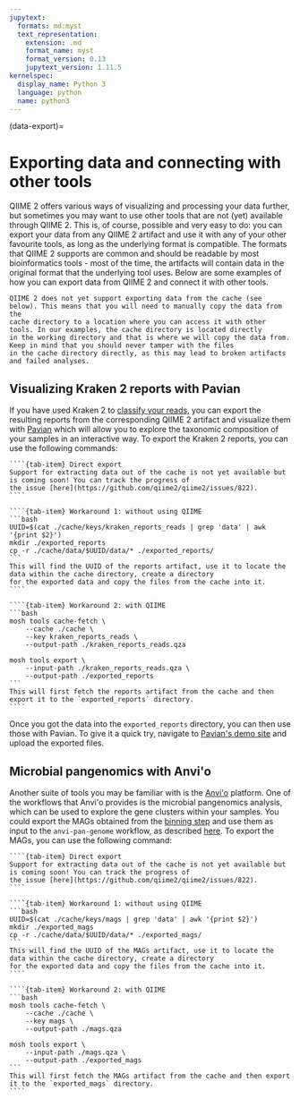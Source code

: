 ```yaml
---
jupytext:
  formats: md:myst
  text_representation:
    extension: .md
    format_name: myst
    format_version: 0.13
    jupytext_version: 1.11.5
kernelspec:
  display_name: Python 3
  language: python
  name: python3
---
```

(data-export)=
# Exporting data and connecting with other tools
QIIME 2 offers various ways of visualizing and processing your data further, but sometimes you may want to use other tools 
that are not (yet) available through QIIME 2. This is, of course, possible and very easy to do: you can export your data 
from any QIIME 2 artifact and use it with any of your other favourite tools, as long as the underlying format is compatible. 
The formats that QIIME 2 supports are common and should be readable by most bioinformatics tools - most of the time, the 
artifacts will contain data in the original format that the underlying tool uses. Below are some examples of how you can
export data from QIIME 2 and connect it with other tools.

```{warning}
QIIME 2 does not yet support exporting data from the cache (see below). This means that you will need to manually copy the data from the 
cache directory to a location where you can access it with other tools. In our examples, the cache directory is located directly 
in the working directory and that is where we will copy the data from. Keep in mind that you should never tamper with the files 
in the cache directory directly, as this may lead to broken artifacts and failed analyses. 
```

## Visualizing Kraken 2 reports with Pavian
If you have used Kraken 2 to [classify your reads](kraken-reads), you can export the resulting reports from the corresponding 
QIIME 2 artifact and visualize them with [Pavian](https://github.com/fbreitwieser/pavian) which will allow you to explore the 
taxonomic composition of your samples in an interactive way. To export the Kraken 2 reports, you can use the following commands:

`````{tab-set}
````{tab-item} Direct export
Support for extracting data out of the cache is not yet available but is coming soon! You can track the progress of 
the issue [here](https://github.com/qiime2/qiime2/issues/822).
````

````{tab-item} Workaround 1: without using QIIME
```bash
UUID=$(cat ./cache/keys/kraken_reports_reads | grep 'data' | awk '{print $2}')
mkdir ./exported_reports
cp -r ./cache/data/$UUID/data/* ./exported_reports/
```
This will find the UUID of the reports artifact, use it to locate the data within the cache directory, create a directory 
for the exported data and copy the files from the cache into it.
````

````{tab-item} Workaround 2: with QIIME
```bash
mosh tools cache-fetch \
    --cache ./cache \
    --key kraken_reports_reads \
    --output-path ./kraken_reports_reads.qza

mosh tools export \
    --input-path ./kraken_reports_reads.qza \
    --output-path ./exported_reports
```
This will first fetch the reports artifact from the cache and then export it to the `exported_reports` directory.
````
`````

Once you got the data into the `exported_reports` directory, you can then use those with Pavian. 
To give it a quick try, navigate to [Pavian's demo site](https://fbreitwieser.shinyapps.io/pavian/) and upload the exported files.

## Microbial pangenomics with Anvi'o
Another suite of tools you may be familiar with is the [Anvi'o](http://anvio.org/) platform. One of the workflows that Anvi'o 
provides is the microbial pangenomics analysis, which can be used to explore the gene clusters within your samples. You 
could export the MAGs obtained from the [binning step](mag-recovery) and use them as input to the `anvi-pan-genome` workflow, as 
described [here](https://merenlab.org/2016/11/08/pangenomics-v2/). To export the MAGs, you can use the following command:
`````{tab-set}
````{tab-item} Direct export
Support for extracting data out of the cache is not yet available but is coming soon! You can track the progress of 
the issue [here](https://github.com/qiime2/qiime2/issues/822).
````

````{tab-item} Workaround 1: without using QIIME
```bash
UUID=$(cat ./cache/keys/mags | grep 'data' | awk '{print $2}')
mkdir ./exported_mags
cp -r ./cache/data/$UUID/data/* ./exported_mags/
```
This will find the UUID of the MAGs artifact, use it to locate the data within the cache directory, create a directory 
for the exported data and copy the files from the cache into it.
````

````{tab-item} Workaround 2: with QIIME
```bash
mosh tools cache-fetch \
    --cache ./cache \
    --key mags \
    --output-path ./mags.qza

mosh tools export \
    --input-path ./mags.qza \
    --output-path ./exported_mags
```
This will first fetch the MAGs artifact from the cache and then export it to the `exported_mags` directory.
````
`````
